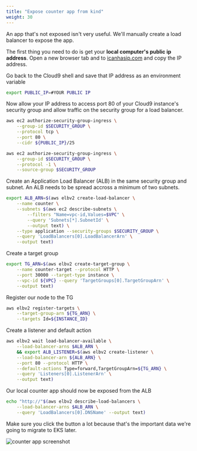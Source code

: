 ```yaml
---
title: "Expose counter app from kind"
weight: 30
---
```


An app that's not exposed isn't very useful.
We'll manually create a load balancer to expose the app.

The first thing you need to do is get your **local computer's public ip address**.
Open a new browser tab and to [icanhasip.com](http://icanhazip.com/) and copy the IP address.

Go back to the Cloud9 shell and save that IP address as an environment variable

```bash
export PUBLIC_IP=#YOUR PUBLIC IP
```

Now allow your IP address to access port 80 of your Cloud9 instance's security group and allow traffic on the security group for a load balancer.

```bash
aws ec2 authorize-security-group-ingress \
    --group-id $SECURITY_GROUP \
    --protocol tcp \
    --port 80 \
    --cidr ${PUBLIC_IP}/25

aws ec2 authorize-security-group-ingress \
    --group-id $SECURITY_GROUP \
    --protocol -1 \
    --source-group $SECURITY_GROUP
```

Create an Application Load Balancer (ALB) in the same security group and subnet.
An ALB needs to be spread accross a minimum of two subnets.

```bash
export ALB_ARN=$(aws elbv2 create-load-balancer \
    --name counter \
    --subnets $(aws ec2 describe-subnets \
        --filters "Name=vpc-id,Values=$VPC" \
        --query 'Subnets[*].SubnetId' \
        --output text) \
    --type application --security-groups $SECURITY_GROUP \
    --query 'LoadBalancers[0].LoadBalancerArn' \
    --output text)
```

Create a target group 

```bash
export TG_ARN=$(aws elbv2 create-target-group \
    --name counter-target --protocol HTTP \
    --port 30000 --target-type instance \
    --vpc-id ${VPC} --query 'TargetGroups[0].TargetGroupArn' \
    --output text)
```

Register our node to the TG

```bash
aws elbv2 register-targets \
    --target-group-arn ${TG_ARN} \
    --targets Id=${INSTANCE_ID}
```

Create a listener and default action

```bash
aws elbv2 wait load-balancer-available \
    --load-balancer-arns $ALB_ARN \
    && export ALB_LISTENER=$(aws elbv2 create-listener \
    --load-balancer-arn ${ALB_ARN} \
    --port 80 --protocol HTTP \
    --default-actions Type=forward,TargetGroupArn=${TG_ARN} \
    --query 'Listeners[0].ListenerArn' \
    --output text)
```

Our local counter app should now be exposed from the ALB

```bash
echo "http://"$(aws elbv2 describe-load-balancers \
    --load-balancer-arns $ALB_ARN \
    --query 'LoadBalancers[0].DNSName' --output text)
```

Make sure you click the button a lot because that's the important data we're going to migrate to EKS later.

![counter app screenshot](/images/migrate_to_eks/counter-app.gif)